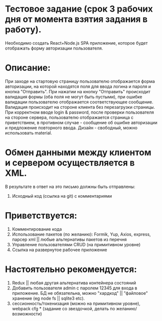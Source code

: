 ﻿# Тестовое задание (срок 3 рабочих дня от момента взятия задания в работу).
Необходимо создать React+Node.js SPA приложение, которое будет отображать форму авторизации пользователя.

# Описание:
При заходе на стартовую страницу пользователю отображается форма авторизации, на которой находятся поля для ввода логина и пароля и кнопка "Отправить".
При нажатии на кнопку "Отправить" происходит валидация формы (оба поля не могут быть пустыми), при ошибке валидации пользователю отображается соответствующее сообщение. 
Валидация происходит на стороне клиента без перезагрузки страницы. При корректном вводе login & password, после проверки пользователя на стороне сервера, 
пользователю отображается страница с приветствием, в противном случае - сообщение об ошибке авторизации и предложение повторного ввода.
Дизайн - свободный, можно использовать material.

# Обмен данными между клиентом и сервером осуществляется в XML.

В результате в ответ на это письмо должны быть отправлены:
1. Исходный код (ссылка на git) с комментариями

# Приветствуется:
1. Комментирование кода
2. Использование пакетов (по желанию): Formik, Yup, Axios, express, парсер xml || любые альтернативы пакетов из перечня
3. Управление пользователями CRUD (на примитивном уровне)
4. Ссылка на развернутое рабочее приложение

# Настоятельно рекомендуется:
1. Redux || любая другая альтернатива контейнера состояний
2. Добавить пользователя admin с паролем 12345 для входа в приложение. БД не обязательна, можно "хардкод" || "файловое" хранение (eg node fs || sqlite3 etc).
3. сессионность/токенизация (можно на примитивном уровне), webpack cfg * (задание со звездочкой, делать по желанию/возможности)
